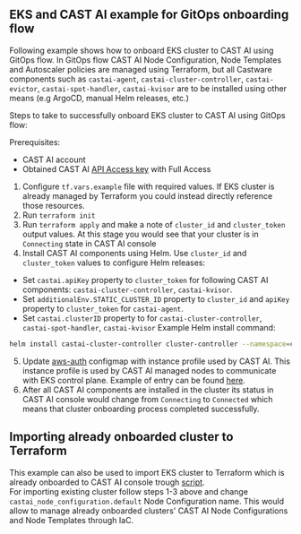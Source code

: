 ## EKS and CAST AI example for GitOps onboarding flow

Following example shows how to onboard EKS cluster to CAST AI using GitOps flow.
In GitOps flow CAST AI Node Configuration, Node Templates and Autoscaler policies are managed using Terraform, but all Castware components such as `castai-agent`, `castai-cluster-controller`, `castai-evictor`, `castai-spot-handler`, `castai-kvisor` are to be installed using other means (e.g ArgoCD, manual Helm releases, etc.)

Steps to take to successfully onboard EKS cluster to CAST AI using GitOps flow:

Prerequisites:
- CAST AI account
- Obtained CAST AI [API Access key](https://docs.cast.ai/docs/authentication#obtaining-api-access-key) with Full Access

1. Configure `tf.vars.example` file with required values. If EKS cluster is already managed by Terraform you could instead directly reference those resources.
2. Run `terraform init`
3. Run `terraform apply` and make a note of `cluster_id` and `cluster_token` output values. At this stage you would see that your cluster is in `Connecting` state in CAST AI console
4. Install CAST AI components using Helm. Use `cluster_id` and `cluster_token` values to configure Helm releases:
- Set `castai.apiKey` property to `cluster_token` for following CAST AI components: `castai-cluster-controller`, `castai-kvisor`.
- Set `additionalEnv.STATIC_CLUSTER_ID` property to `cluster_id` and `apiKey` property to `cluster_token` for `castai-agent`.
- Set `castai.clusterID` property to for `castai-cluster-controller`, `castai-spot-handler`, `castai-kvisor`
Example Helm install command:

```bash
helm install castai-cluster-controller cluster-controller --namespace=castai-agent --set castai.apiKey=<cluster_token>,provider=eks,castai.clusterID=<cluster_id>,createNamespace=false,apiURL="https://api.cast.ai"
```

5. Update [aws-auth](https://docs.aws.amazon.com/eks/latest/userguide/add-user-role.html) configmap with instance profile used by CAST AI. This instance profile is used by CAST AI managed nodes to communicate with EKS control plane.  Example of entry can be found [here](https://github.com/castai/terraform-provider-castai/blob/157babd57b0977f499eb162e9bee27bee51d292a/examples/eks/eks_cluster_assumerole/eks.tf#L28-L38).
6. After all CAST AI components are installed in the cluster its status in CAST AI console would change from `Connecting` to `Connected` which means that cluster onboarding process completed successfully.


## Importing already onboarded cluster to Terraform

This example can also be used to import EKS cluster to Terraform which is already onboarded to CAST AI console trough [script](https://docs.cast.ai/docs/cluster-onboarding#how-it-works).   
For importing existing cluster follow steps 1-3 above and change `castai_node_configuration.default` Node Configuration name.
This would allow to manage already onboarded clusters' CAST AI Node Configurations and Node Templates through IaC.
